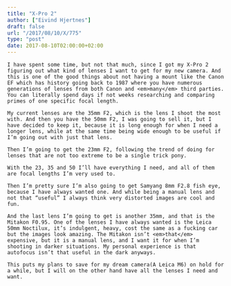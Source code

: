 ```yaml
---
title: "X-Pro 2"
author: ["Eivind Hjertnes"]
draft: false
url: "/2017/08/10/X/775"
type: "post"
date: 2017-08-10T02:00:00+02:00
---
```


<div class="HTML">
  <div></div>

<p>

</div>

```text
I have spent some time, but not that much, since I got my X-Pro 2 figuring out what kind of lenses I want to get for my new camera. And this is one of the good things about not having a mount like the Canon EF which has history going back to 1987 where you have numerous generations of lenses from both Canon and <em>many</em> third parties. You can literally spend days if not weeks researching and comparing primes of one specific focal length.
```

<div class="HTML">
  <div></div>

</p>

</div>

<div class="HTML">
  <div></div>

<p>

</div>

```text
My current lenses are the 35mm F2, which is the lens I shoot the most with. And then you have the 50mm F2, I was going to sell it, but I have decided to keep it, because it is long enough for when I need a longer lens, while at the same time being wide enough to be useful if I’m going out with just that lens.
```

<div class="HTML">
  <div></div>

</p>

</div>

<div class="HTML">
  <div></div>

<p>

</div>

```text
Then I’m going to get the 23mm F2, following the trend of doing for lenses that are not too extreme to be a single trick pony.
```

<div class="HTML">
  <div></div>

</p>

</div>

<div class="HTML">
  <div></div>

<p>

</div>

```text
With the 23, 35 and 50 I’ll have everything I need, and all of them are focal lengths I’m very used to.
```

<div class="HTML">
  <div></div>

</p>

</div>

<div class="HTML">
  <div></div>

<p>

</div>

```text
Then I’m pretty sure I’m also going to get Samyang 8mm F2.8 fish eye, because I have always wanted one. And while being a manual lens and not that “useful” I always think very distorted images are cool and fun.
```

<div class="HTML">
  <div></div>

</p>

</div>

<div class="HTML">
  <div></div>

<p>

</div>

```text
And the last lens I’m going to get is another 35mm, and that is the Mitakon F0.95. One of the lenses I have always wanted is the Leica 50mm Noctilux, it’s indulgent, heavy, cost the same as a fucking car but the images look amazing. The Mitakon isn’t <em>that</em> expensive, but it is a manual lens, and I want it for when I’m shooting in darker situations. My personal experience is that autofocus isn’t that useful in the dark anyways.
```

<div class="HTML">
  <div></div>

</p>

</div>

<div class="HTML">
  <div></div>

<p>

</div>

```text
This puts my plans to save for my dream camera(A Leica M6) on hold for a while, but I will on the other hand have all the lenses I need and want.
```

<div class="HTML">
  <div></div>

</p>

</div>
